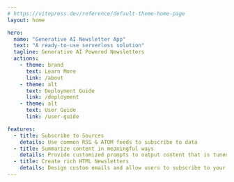```yaml
---
# https://vitepress.dev/reference/default-theme-home-page
layout: home

hero:
  name: "Generative AI Newsletter App"
  text: "A ready-to-use serverless solution"
  tagline: Generative AI Powered Newsletters
  actions:
    - theme: brand
      text: Learn More
      link: /about
    - theme: alt
      text: Deployment Guide
      link: /deployment
    - theme: alt
      text: User Guide
      link: /user-guide

features:
  - title: Subscribe to Sources
    details: Use common RSS & ATOM feeds to subscribe to data
  - title: Summarize content in meaningful ways
    details: Provide customized prompts to output content that is tuned to your needs and language
  - title: Create rich HTML Newsletters 
    details: Design custom emails and allow users to subscribe to your newsletters
---
```


